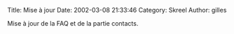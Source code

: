 Title: Mise à jour
Date: 2002-03-08 21:33:46
Category: Skreel
Author: gilles

Mise à jour de la FAQ et de la partie contacts.